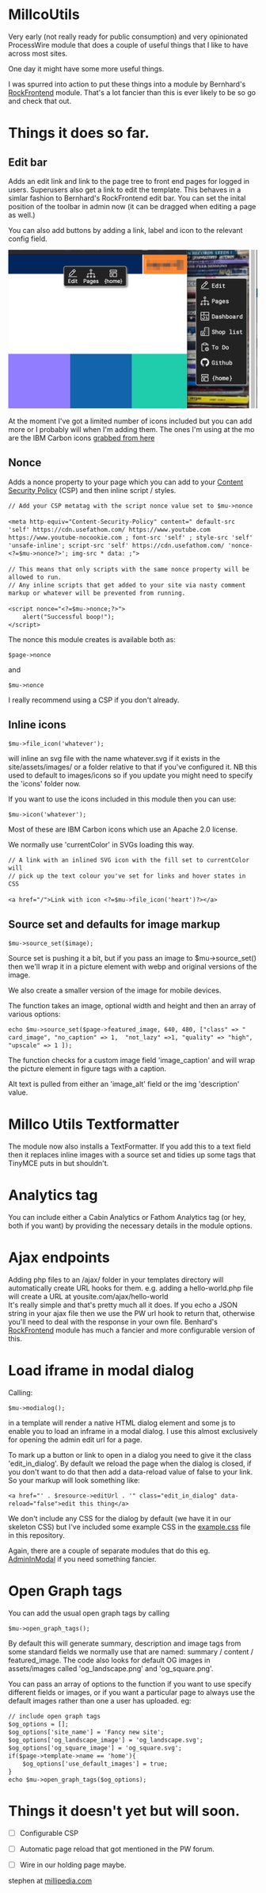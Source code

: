 # MillcoUtils

Very early (not really ready for public consumption) and very opinionated ProcessWire module that does a couple of useful things that I like to have across most sites.

One day it might have some more useful things.

I was spurred into action to put these things into a module by Bernhard's [RockFrontend](https://processwire.com/modules/rock-frontend/) module. That's a lot fancier than this is ever likely to be so go and check that out.

# Things it does so far.

## Edit bar

Adds an edit link and link to the page tree to front end pages for logged in users. Superusers also get a link to edit the template. This behaves in a simlar fashion to Bernhard's RockFrontend edit bar. You can set the inital position of the toolbar in admin now (it can be dragged when editing a page as well.)

You can also add buttons by adding a link, label and icon to the relevant config field. 

![Screenshot of a couple of example edit bar layouts](edit_bar_examples.png)

At the moment I've got a limited number of icons included but you can add more or I probably will when I'm adding them. The ones I'm using at the mo are the IBM Carbon icons [grabbed from here](https://icon-sets.iconify.design/carbon/)   

## Nonce

Adds a nonce property to your page which you can add to your [Content Security Policy](https://developer.mozilla.org/en-US/docs/Web/HTTP/CSP) (CSP) and then inline script / styles.

    // Add your CSP metatag with the script nonce value set to $mu->nonce  

	<meta http-equiv="Content-Security-Policy" content=" default-src  'self' https://cdn.usefathom.com/ https://www.youtube.com https://www.youtube-nocookie.com ; font-src 'self' ; style-src 'self' 'unsafe-inline'; script-src 'self' https://cdn.usefathom.com/ 'nonce-<?=$mu->nonce?>'; img-src * data: ;">

	// This means that only scripts with the same nonce property will be allowed to run. 
	// Any inline scripts that get added to your site via nasty comment markup or whatever will be prevented from running.  

	<script nonce="<?=$mu->nonce;?>">
		alert("Successful boop!");
	</script>

The nonce this module creates is available both as:

	$page->nonce

and

	$mu->nonce

I really recommend using a CSP if you don't already.

## Inline icons

	$mu->file_icon('whatever');

will inline an svg file with the name whatever.svg if it exists in the site/assets/images/ or a folder relative to that if you've configured it. NB this used to default to images/icons so if you update you might need to specify the 'icons' folder now.

If you want to use the icons included in this module then you can use:

	$mu->icon('whatever');

Most of these are IBM Carbon icons which use an Apache 2.0 license.
 
We normally use 'currentColor' in SVGs loading this way.

	// A link with an inlined SVG icon with the fill set to currentColor will
	// pick up the text colour you've set for links and hover states in CSS  

	<a href="/">Link with icon <?=$mu->file_icon('heart')?></a>

## Source set and defaults for image markup

	$mu->source_set($image);

Source set is pushing it a bit, but if you pass an image to $mu->source_set() then we'll wrap it in a picture element with webp and original versions of the image. 

We also create a smaller version of the image for mobile devices.

The function takes an image, optional width and height and then an array of various options:

	echo $mu->source_set($page->featured_image, 640, 480, ["class" => " card_image", "no_caption" => 1,  "not_lazy" =>1, "quality" => "high", "upscale" => 1 ]);

The function checks for a custom image field 'image_caption' and will wrap the picture element in figure tags with a caption.

Alt text is pulled from either an 'image_alt' field or the img 'description' value.

# Millco Utils Textformatter

The module now also installs a TextFormatter. If you add this to a text field then it replaces inline images with a source set and tidies up some tags that TinyMCE puts in but shouldn't.

# Analytics tag

You can include either a Cabin Analytics or Fathom Analytics tag (or hey, both if you want) by providing the necessary details in the module options.

# Ajax endpoints

Adding php files to an /ajax/ folder in your templates directory will automatically create URL hooks for them. e.g. adding a hello-world.php file will create a URL at yousite.com/ajax/hello-world  
It's really simple and that's pretty much all it does. If you echo a JSON string in your ajax file then we use the PW url hook to return that, otherwise you'll need to deal with the response in your own file.
Benhard's [RockFrontend](https://processwire.com/modules/rock-frontend/) module has much a fancier and more configurable version of this.

# Load iframe in modal dialog

Calling:

	$mu->modialog();

in a template will render a native HTML dialog element and some js to enable you to load an inframe in a modal dialog. 
I use this almost exclusively for opening the admin edit url for a page.

To mark up a button or link to open in a dialog you need to give it the class 'edit_in_dialog'. By default we reload the page when the dialog is closed, if you don't want to do that then add a data-reload value of false to your link. So your markup will look something like:

	<a href="' . $resource->editUrl . '" class="edit_in_dialog" data-reload="false">edit this thing</a>

We don't include any CSS for the dialog by default (we have it in our skeleton CSS) but I've included some example CSS in the [example.css](example.css) file in this repository.

Again, there are a couple of separate modules that do this  eg. [AdminInModal](https://github.com/MetaTunes/AdminInModal) if you need something fancier.

# Open Graph tags

You can add the usual open graph tags by calling

	$mu->open_graph_tags();

By default this will generate summary, description and image tags from some standard fields we normally use that are named: summary / content / featured_image.
The code also looks for default OG images in assets/images called 'og_landscape.png' and 'og_square.png'. 

You can pass an array of options to the function if you want to use specify different fields or images, or if you want a particular page to always use the default images rather than one a user has uploaded. eg:


	// include open graph tags
	$og_options = [];
	$og_options['site_name'] = 'Fancy new site';
	$og_options['og_landscape_image'] = 'og_landscape.svg';
	$og_options['og_square_image'] = 'og_square.svg';
	if($page->template->name == 'home'){
		$og_options['use_default_images'] = true;
	}
	echo $mu->open_graph_tags($og_options);

	
# Things it doesn't yet but will soon.	

- [ ] Configurable CSP
- [ ] Automatic page reload that got mentioned in the PW forum.
- [ ] Wire in our holding page maybe.


stephen at [millipedia.com](https://millipedia.com)